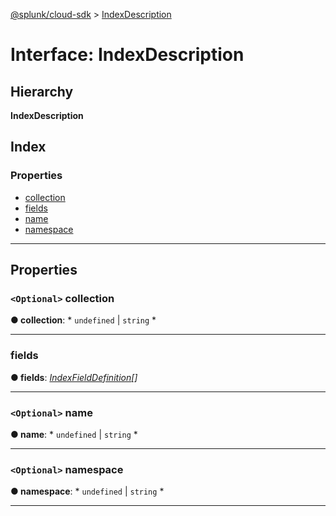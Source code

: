 [@splunk/cloud-sdk](../README.md) > [IndexDescription](../interfaces/indexdescription.md)

# Interface: IndexDescription

## Hierarchy

**IndexDescription**

## Index

### Properties

* [collection](indexdescription.md#collection)
* [fields](indexdescription.md#fields)
* [name](indexdescription.md#name)
* [namespace](indexdescription.md#namespace)

---

## Properties

<a id="collection"></a>

### `<Optional>` collection

**● collection**: * `undefined` &#124; `string`
*

___
<a id="fields"></a>

###  fields

**● fields**: *[IndexFieldDefinition](indexfielddefinition.md)[]*

___
<a id="name"></a>

### `<Optional>` name

**● name**: * `undefined` &#124; `string`
*

___
<a id="namespace"></a>

### `<Optional>` namespace

**● namespace**: * `undefined` &#124; `string`
*

___


